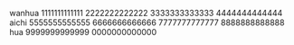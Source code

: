 wanhua
    1111111111111
    2222222222222
    3333333333333
    4444444444444
aichi
    5555555555555
    6666666666666
    7777777777777
    8888888888888
hua
    9999999999999
    0000000000000    